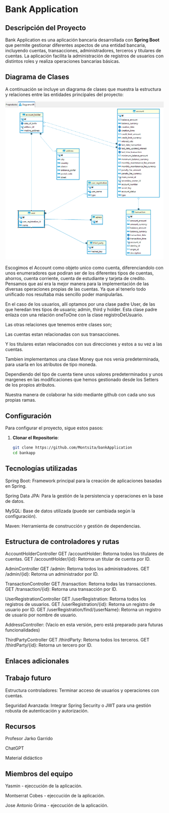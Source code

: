 
# Bank Application

## Descripción del Proyecto

Bank Application es una aplicación bancaria desarrollada con **Spring Boot** que permite gestionar diferentes aspectos de una entidad bancaria, incluyendo cuentas, transacciones, administradores, terceros y titulares de cuentas. La aplicación facilita la administración de registros de usuarios con distintos roles y realiza operaciones bancarias básicas. 

## Diagrama de Clases

A continuación se incluye un diagrama de clases que muestra la estructura y relaciones entre las entidades principales del proyecto:

![Diagrama de Clases](image.png)

Escogimos el Account como objeto unico como cuenta, diferenciandolo con unos enumeradores que podiran ser de los diferentes tipos de cuentas, ahorros, cuenta corriente, cuenta de estudiante y tarjeta de credito.
Pensamos que así era la mejor manera para la implementación de las diversas operaciones propias de las cuentas. Ya que al tenerlo todo unificado nos resultaba más sencillo poder manipularlas.

En el caso de los usuarios, allí optamos por una clase padre User, de las que heredan tres tipos de usuario; admin, third y holder. Esta clase padre enlaza con una relación oneToOne con la clase  registroDeUsuario.

Las otras relaciones que tenemos entre clases son;

Las cuentas estan relacionadas con sus transacciones.

Y los titulares estan relacionados con sus direcciones y estos a su vez a las cuentas.

Tambien implementamos una clase Money que nos venia predeterminada, para usarla en los atributos de tipo moneda.


Dependiendo del tipo de cuenta tiene unos valores predeterminados y unos margenes en las modificaciones que hemos gestionado desde los Setters de los propios atributos.

Nuestra manera de colaborar ha sido mediante github con cada uno sus propias ramas.


## Configuración

Para configurar el proyecto, sigue estos pasos:

1. **Clonar el Repositorio**:
   ```bash
   git clone https://github.com/Montsita/bankApplication
   cd bankapp

## Tecnologías utilizadas
Spring Boot: Framework principal para la creación de aplicaciones basadas en Spring.

Spring Data JPA: Para la gestión de la persistencia y operaciones en la base de datos.

MySQL: Base de datos utilizada (puede ser cambiada según la configuración).

Maven: Herramienta de construcción y gestión de dependencias.

## Estructura de controladores y rutas

AccountHolderController
    GET /accountHolder: Retorna todos los titulares de cuentas.
    GET /accountHolder/{id}: Retorna un titular de cuenta por ID.

AdminController
    GET /admin: Retorna todos los administradores.
    GET /admin/{id}: Retorna un administrador por ID.

TransactionController
    GET /transaction: Retorna todas las transacciones.
    GET /transaction/{id}: Retorna una transacción por ID.

UserRegistrationController
    GET /userRegistration: Retorna todos los registros de usuarios.
    GET /userRegistration/{id}: Retorna un registro de usuario por ID.
    GET /userRegistration/find/{userName}: Retorna un registro de usuario por nombre de usuario.

AddressController: 
    (Vacío en esta versión, pero está preparado para futuras funcionalidades)

ThirdPartyController
    GET /thirdParty: Retorna todos los terceros.
    GET /thirdParty/{id}: Retorna un tercero por ID.

## Enlaces adicionales

## Trabajo futuro

Estructura controladores: Terminar acceso de usuarios y operaciones con cuentas.

Seguridad Avanzada: Integrar Spring Security o JWT para una gestión robusta de autenticación y autorización.

## Recursos

Profesor Jarko Garrido

ChatGPT

Material didáctico

## Miembros del equipo

Yasmin - ejeccución de la aplicación.

Montserrat Cobes - ejeccución de la aplicación.

Jose Antonio Grima - ejeccución de la aplicación.